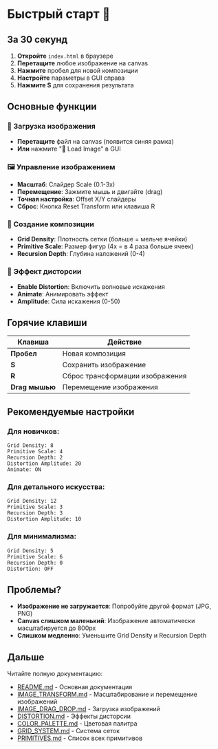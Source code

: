 # Быстрый старт 🚀

## За 30 секунд

1. **Откройте** `index.html` в браузере
2. **Перетащите** любое изображение на canvas
3. **Нажмите** пробел для новой композиции
4. **Настройте** параметры в GUI справа
5. **Нажмите S** для сохранения результата

## Основные функции

### 📁 Загрузка изображения
- **Перетащите** файл на canvas (появится синяя рамка)
- **Или** нажмите "📁 Load Image" в GUI

### 🖼️ Управление изображением
- **Масштаб**: Слайдер Scale (0.1-3x)
- **Перемещение**: Зажмите мышь и двигайте (drag)
- **Точная настройка**: Offset X/Y слайдеры
- **Сброс**: Кнопка Reset Transform или клавиша R

### 🎨 Создание композиции
- **Grid Density**: Плотность сетки (больше = мельче ячейки)
- **Primitive Scale**: Размер фигур (4x = в 4 раза больше ячеек)
- **Recursion Depth**: Глубина наложений (0-4)

### 🌊 Эффект дисторсии
- **Enable Distortion**: Включить волновые искажения
- **Animate**: Анимировать эффект
- **Amplitude**: Сила искажения (0-50)

## Горячие клавиши

| Клавиша | Действие |
|---------|----------|
| **Пробел** | Новая композиция |
| **S** | Сохранить изображение |
| **R** | Сброс трансформации изображения |
| **Drag мышью** | Перемещение изображения |

## Рекомендуемые настройки

### Для новичков:
```
Grid Density: 8
Primitive Scale: 4
Recursion Depth: 2
Distortion Amplitude: 20
Animate: ON
```

### Для детального искусства:
```
Grid Density: 12
Primitive Scale: 3
Recursion Depth: 3
Distortion Amplitude: 10
```

### Для минимализма:
```
Grid Density: 5
Primitive Scale: 6
Recursion Depth: 0
Distortion: OFF
```

## Проблемы?

- **Изображение не загружается**: Попробуйте другой формат (JPG, PNG)
- **Canvas слишком маленький**: Изображение автоматически масштабируется до 800px
- **Слишком медленно**: Уменьшите Grid Density и Recursion Depth

## Дальше

Читайте полную документацию:
- [README.md](README.md) - Основная документация
- [IMAGE_TRANSFORM.md](IMAGE_TRANSFORM.md) - Масштабирование и перемещение изображений
- [IMAGE_DRAG_DROP.md](IMAGE_DRAG_DROP.md) - Загрузка изображений
- [DISTORTION.md](DISTORTION.md) - Эффекты дисторсии
- [COLOR_PALETTE.md](COLOR_PALETTE.md) - Цветовая палитра
- [GRID_SYSTEM.md](GRID_SYSTEM.md) - Система сеток
- [PRIMITIVES.md](PRIMITIVES.md) - Список всех примитивов
